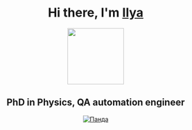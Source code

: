 <h1 align="center">Hi there, I'm <a href="https://www.researchgate.net/profile/I-Samoilov" target="_blank">Ilya </a> </h1>

<!DOCTYPE html>
<html>
 <head>
  <meta charset="utf-8">
 </head>
 <body>
  <p align="center">
   <img src="https://media1.giphy.com/media/xT0Cyhi8GCSU91PvtC/giphy.gif?cid=ecf05e47a9uv864h0rb3jc6fu37dnx74utf458k6r4gokoxm&rid=giphy.gif&ct=g" height="130"/></p>
   <h2 align="center">PhD in Physics, QA automation engineer </h2>
   <p align="center">
   <a href="https://www.codewars.com/users/SamoilovIS"><img src="https://www.codewars.com/users/SamoilovIS/badges/large" alt="Панда"></a></p>
 </body>
</html>
